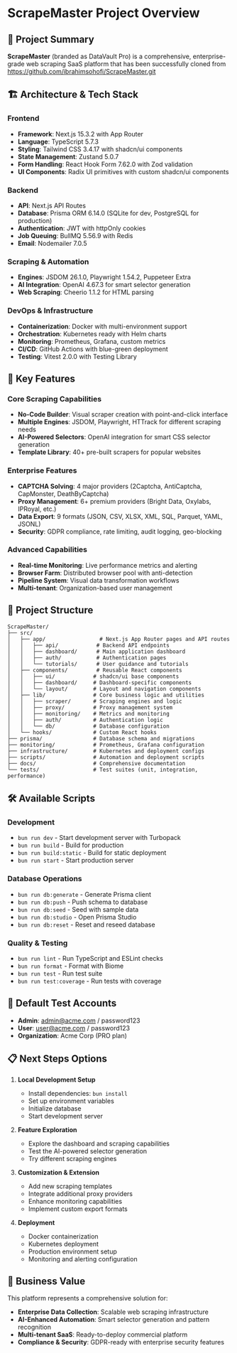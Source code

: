 # ScrapeMaster Project Overview

## 🎯 Project Summary
**ScrapeMaster** (branded as DataVault Pro) is a comprehensive, enterprise-grade web scraping SaaS platform that has been successfully cloned from https://github.com/ibrahimsohofi/ScrapeMaster.git

## 🏗️ Architecture & Tech Stack

### Frontend
- **Framework**: Next.js 15.3.2 with App Router
- **Language**: TypeScript 5.7.3
- **Styling**: Tailwind CSS 3.4.17 with shadcn/ui components
- **State Management**: Zustand 5.0.7
- **Form Handling**: React Hook Form 7.62.0 with Zod validation
- **UI Components**: Radix UI primitives with custom shadcn/ui components

### Backend
- **API**: Next.js API Routes
- **Database**: Prisma ORM 6.14.0 (SQLite for dev, PostgreSQL for production)
- **Authentication**: JWT with httpOnly cookies
- **Job Queuing**: BullMQ 5.56.9 with Redis
- **Email**: Nodemailer 7.0.5

### Scraping & Automation
- **Engines**: JSDOM 26.1.0, Playwright 1.54.2, Puppeteer Extra
- **AI Integration**: OpenAI 4.67.3 for smart selector generation
- **Web Scraping**: Cheerio 1.1.2 for HTML parsing

### DevOps & Infrastructure
- **Containerization**: Docker with multi-environment support
- **Orchestration**: Kubernetes ready with Helm charts
- **Monitoring**: Prometheus, Grafana, custom metrics
- **CI/CD**: GitHub Actions with blue-green deployment
- **Testing**: Vitest 2.0.0 with Testing Library

## 🚀 Key Features

### Core Scraping Capabilities
- **No-Code Builder**: Visual scraper creation with point-and-click interface
- **Multiple Engines**: JSDOM, Playwright, HTTrack for different scraping needs
- **AI-Powered Selectors**: OpenAI integration for smart CSS selector generation
- **Template Library**: 40+ pre-built scrapers for popular websites

### Enterprise Features
- **CAPTCHA Solving**: 4 major providers (2Captcha, AntiCaptcha, CapMonster, DeathByCaptcha)
- **Proxy Management**: 6+ premium providers (Bright Data, Oxylabs, IPRoyal, etc.)
- **Data Export**: 9 formats (JSON, CSV, XLSX, XML, SQL, Parquet, YAML, JSONL)
- **Security**: GDPR compliance, rate limiting, audit logging, geo-blocking

### Advanced Capabilities
- **Real-time Monitoring**: Live performance metrics and alerting
- **Browser Farm**: Distributed browser pool with anti-detection
- **Pipeline System**: Visual data transformation workflows
- **Multi-tenant**: Organization-based user management

## 📁 Project Structure

```
ScrapeMaster/
├── src/
│   ├── app/                 # Next.js App Router pages and API routes
│   │   ├── api/            # Backend API endpoints
│   │   ├── dashboard/      # Main application dashboard
│   │   ├── auth/           # Authentication pages
│   │   └── tutorials/      # User guidance and tutorials
│   ├── components/         # Reusable React components
│   │   ├── ui/            # shadcn/ui base components
│   │   ├── dashboard/     # Dashboard-specific components
│   │   └── layout/        # Layout and navigation components
│   ├── lib/               # Core business logic and utilities
│   │   ├── scraper/       # Scraping engines and logic
│   │   ├── proxy/         # Proxy management system
│   │   ├── monitoring/    # Metrics and monitoring
│   │   ├── auth/          # Authentication logic
│   │   └── db/            # Database configuration
│   └── hooks/             # Custom React hooks
├── prisma/                # Database schema and migrations
├── monitoring/            # Prometheus, Grafana configuration
├── infrastructure/        # Kubernetes and deployment configs
├── scripts/               # Automation and deployment scripts
├── docs/                  # Comprehensive documentation
└── tests/                 # Test suites (unit, integration, performance)
```

## 🛠️ Available Scripts

### Development
- `bun run dev` - Start development server with Turbopack
- `bun run build` - Build for production
- `bun run build:static` - Build for static deployment
- `bun run start` - Start production server

### Database Operations
- `bun run db:generate` - Generate Prisma client
- `bun run db:push` - Push schema to database
- `bun run db:seed` - Seed with sample data
- `bun run db:studio` - Open Prisma Studio
- `bun run db:reset` - Reset and reseed database

### Quality & Testing
- `bun run lint` - Run TypeScript and ESLint checks
- `bun run format` - Format with Biome
- `bun run test` - Run test suite
- `bun run test:coverage` - Run tests with coverage

## 🔐 Default Test Accounts
- **Admin**: admin@acme.com / password123
- **User**: user@acme.com / password123
- **Organization**: Acme Corp (PRO plan)

## 📋 Next Steps Options

1. **Local Development Setup**
   - Install dependencies: `bun install`
   - Set up environment variables
   - Initialize database
   - Start development server

2. **Feature Exploration**
   - Explore the dashboard and scraping capabilities
   - Test the AI-powered selector generation
   - Try different scraping engines

3. **Customization & Extension**
   - Add new scraping templates
   - Integrate additional proxy providers
   - Enhance monitoring capabilities
   - Implement custom export formats

4. **Deployment**
   - Docker containerization
   - Kubernetes deployment
   - Production environment setup
   - Monitoring and alerting configuration

## 🌟 Business Value
This platform represents a comprehensive solution for:
- **Enterprise Data Collection**: Scalable web scraping infrastructure
- **AI-Enhanced Automation**: Smart selector generation and pattern recognition
- **Multi-tenant SaaS**: Ready-to-deploy commercial platform
- **Compliance & Security**: GDPR-ready with enterprise security features

